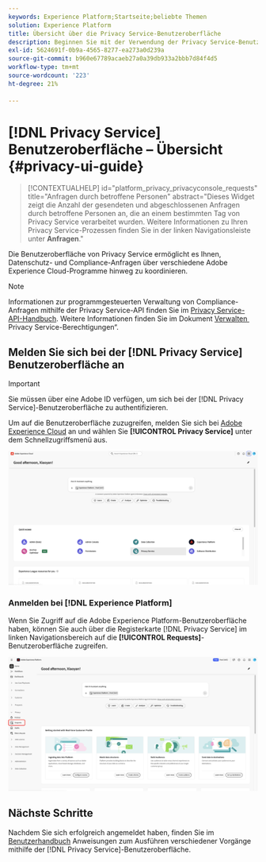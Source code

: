 ```yaml
---
keywords: Experience Platform;Startseite;beliebte Themen
solution: Experience Platform
title: Übersicht über die Privacy Service-Benutzeroberfläche
description: Beginnen Sie mit der Verwendung der Privacy Service-Benutzeroberfläche, um Datenschutzanfragen in verschiedenen Experience Cloud-Programmen zu koordinieren und zu überwachen.
exl-id: 5624691f-0b9a-4565-8277-ea273a0d239a
source-git-commit: b960e67789acaeb27a0a39db933a2bbb7d84f4d5
workflow-type: tm+mt
source-wordcount: '223'
ht-degree: 21%

---
```


# [!DNL Privacy Service] Benutzeroberfläche – Übersicht {#privacy-ui-guide}

>[!CONTEXTUALHELP]
>id="platform_privacy_privacyconsole_requests"
>title="Anfragen durch betroffene Personen"
>abstract="Dieses Widget zeigt die Anzahl der gesendeten und abgeschlossenen Anfragen durch betroffene Personen an, die an einem bestimmten Tag von Privacy Service verarbeitet wurden. Weitere Informationen zu Ihren Privacy Service-Prozessen finden Sie in der linken Navigationsleiste unter **Anfragen**."

Die Benutzeroberfläche von Privacy Service ermöglicht es Ihnen, Datenschutz- und Compliance-Anfragen über verschiedene Adobe Experience Cloud-Programme hinweg zu koordinieren.

>[!NOTE]
>
>Informationen zur programmgesteuerten Verwaltung von Compliance-Anfragen mithilfe der Privacy Service-API finden Sie im [Privacy Service-API-Handbuch](../api/overview.md). Weitere Informationen finden Sie im Dokument [Verwalten &#x200B;](../permissions.md) Privacy Service-Berechtigungen“.

## Melden Sie sich bei der [!DNL Privacy Service] Benutzeroberfläche an

>[!IMPORTANT]
>
>Sie müssen über eine Adobe ID verfügen, um sich bei der [!DNL Privacy Service]-Benutzeroberfläche zu authentifizieren.

Um auf die Benutzeroberfläche zuzugreifen, melden Sie sich bei [Adobe Experience Cloud](https://experience.adobe.com/) an und wählen Sie **[!UICONTROL Privacy Service]** unter dem Schnellzugriffsmenü aus.

![Das Experience Cloud-Dashboard mit hervorgehobener Privacy Service-Benutzeroberfläche.](../images/ui-overview/quick-access.png)


### Anmelden bei [!DNL Experience Platform]

Wenn Sie Zugriff auf die Adobe Experience Platform-Benutzeroberfläche haben, können Sie auch über die Registerkarte [!DNL Privacy Service] im linken Navigationsbereich auf die **[!UICONTROL Requests]**-Benutzeroberfläche zugreifen.

![Die Adobe Experience Platform-Benutzeroberfläche mit hervorgehobenen Anfragen in der linken Navigationsleiste.](../images/ui-overview/platform.png)

## Nächste Schritte

Nachdem Sie sich erfolgreich angemeldet haben, finden Sie im [Benutzerhandbuch](user-guide.md) Anweisungen zum Ausführen verschiedener Vorgänge mithilfe der [!DNL Privacy Service]-Benutzeroberfläche.
